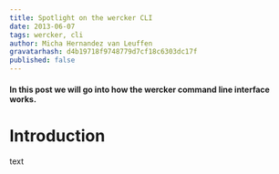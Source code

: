 ```yaml
---
title: Spotlight on the wercker CLI
date: 2013-06-07
tags: wercker, cli
author: Micha Hernandez van Leuffen
gravatarhash: d4b19718f9748779d7cf18c6303dc17f
published: false
---
```


<h4 class="subheader">
In this post we will go into how the wercker command line interface works.
</h4>

# Introduction

text